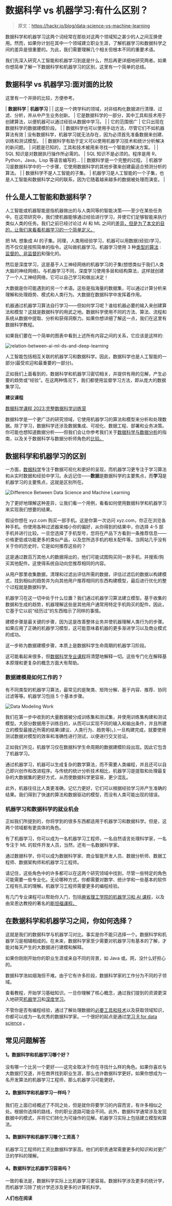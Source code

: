 # 数据科学 vs 机器学习:有什么区别？

> 原文：<https://hackr.io/blog/data-science-vs-machine-learning>

数据科学和机器学习这两个词经常在那些对这两个领域知之甚少的人之间互换使用。然而，如果你计划在其中一个领域建立职业生涯，了解机器学习和数据科学之间的差异是很重要的。为此，我们需要理解几个相关但根本不同的重要术语。

我们先深入研究人工智能和机器学习到底是什么，然后再更详细地研究两者。如果你想简单了解一下数据科学和机器学习的区别，这里有一个简单的总结。

## **数据科学 vs 机器学习:面对面的比较**

这里有一个并排的比较，方便参考。

| **数据科学** | **机器学习** |
| 这是一个跨学科的领域，对非结构化数据进行清理、过滤、分析，并从中产生业务创新。 | 它是数据科学的一部分，其中工具和技术用于创建算法，以便机器可以通过经验从数据中学习。 |
| 它的范围很广 | 它只出现在数据科学的数据建模阶段。 |
| 数据科学也可以使用手动方法，尽管它们不如机器算法有效 | 没有数据科学，机器学习就无法存在，因为必须首先准备数据来创建、训练和测试模型。 |
| 数据科学有助于定义可以使用机器学习技术和统计分析解决的新问题。 | 问题是已知的，工具和技术被用来寻找一个智能的解决方案。 |
| SQL 知识是对数据执行操作所必需的。 | SQL 知识不是必须的。程序是用 R，Python，Java，Lisp 等语言编写的… |
| 数据科学是一个完整的过程。 | 机器学习是数据科学中的一个步骤，它使用数据科学的其他步骤来创建最适合预测分析的算法。 |
| 数据科学不是人工智能的子集。 | 机器学习是人工智能的一个子集，也是人工智能和数据科学之间的联系，因为它随着越来越多的数据被处理而演变。 |

## **什么是人工智能和数据科学？**

人工智能或机器智能是指机器做出的与人类同等的智能决策——至少在某些任务中。在这项研究中，我们使机器能够通过经验进行学习，并使它们足够智能来执行类似人类的任务。我们之前已经讨论过 AI 和 ML 之间的[差异，但是为了本文的目的，让我们来看看机器学习的一个简单定义。](https://hackr.io/blog/ai-vs-machine-learning)

把 ML 想象成 AI 的子集。同理，人类用经验学习，机器可以用数据(经验)学习，而不仅仅是按照简单的指令。这叫做机器学习。机器学习使用 3 种[类型的算法](https://hackr.io/blog/classification-algorithm) : [监督的、非监督的](https://hackr.io/blog/supervised-vs-unsupervised-learning)和强化的。

然后是深度学习，这是基于人工神经网络的机器学习的子集(想想类似于我们人类大脑的神经网络)。与机器学习不同，深度学习使用多层和结构算法，这样就创建了一个人工神经网络，它可以自己学习和做出决定！

大数据是你可能遇到的另一个术语。这些是指海量的数据集，可以通过计算分析来理解和处理趋势、模式和人类行为。大数据在数据科学中发挥着作用。

机器通过机器学习算法自行学习——但如何学习呢？谁给机器必要的输入来创建算法和模型？这就是数据科学的用武之地。数据科学使用不同的方法、算法、流程和系统从数据中提取、分析和获得洞察力。如果你想详细了解这一点，我们在这里有数据科学教程。

如果我们要在一个简单的图表中看到上述所有内容之间的关系，它应该是这样的:

![relation-between-ai-ml-ds-and-deep-learning](img/9d290070c586e8e88f12cdb7d80de375.png)

人工智能包括相互关联的机器学习和数据科学。因此，数据科学也是人工智能的一部分(最受欢迎和最重要的一部分)。

正如我们上面看到的，数据科学和机器学习密切相关，并提供有用的见解，产生必要的趋势或“经验”。在这两种情况下，我们都使用监督学习方法，即从庞大的数据集学习。

**建议课程**

[数据科学课程 2023:完整数据科学训练营](https://click.linksynergy.com/deeplink?id=jU79Zysihs4&mid=39197&murl=https%3A%2F%2Fwww.udemy.com%2Fcourse%2Fthe-data-science-course-complete-data-science-bootcamp%2F)

数据科学是一个更广泛的研究领域，它使用机器学习的算法和模型来分析和处理数据。除了学习，数据科学还涉及数据集成、可视化、数据工程、部署和业务决策。你可能也想知道数据分析——但我们会让你参考我们关于[数据科学与数据分析](https://hackr.io/blog/data-science-vs-data-analytics)的指南，以及关于数据科学与数据分析师角色的[比较。](https://hackr.io/blog/data-analyst-vs-data-scientist)

## **数据科学和机器学习的区别**

一方面，[数据科学](https://www.coursera.org/specializations/jhu-data-science?irclickid=V2QyBRWFRxyITKdzfWQZZ00%3AUkDXLDX4ZQ6n2I0&irgwc=1&utm_medium=partners&utm_source=impact&utm_campaign=2890636&utm_content=b2c)专注于数据可视化和更好的呈现，而机器学习更专注于学习算法和从实时数据和经验中学习。永远记住——**数据**是数据科学的主要焦点，而**学习**是机器学习的主要焦点，这就是区别所在。

![Difference Between Data Science and Machine Learning](img/36b4738ccf9305463d4b9bffea9434fc.png)

为了更好地理解这种差异，让我们看一个用例，看看如何使用数据科学和机器学习来实现我们想要的结果。

假设你想在 xyz.com 购买一部手机。这是你第一次访问 xyz.com，你正在浏览各种手机。你使用各种过滤器来缩小你的偏好，从你得到的结果中，你选择 4-5 部手机并进行比较。一旦您选择了手机型号，您将在产品下方看到一条推荐信息——价格更低或功能更多的类似产品，以及您所选手机的相关配件等。当网站几乎没有关于你的历史时，它是如何推荐这些的？

这是通过数百万其他人的数据得出的，他们可能试图购买同一款手机，并搜索/购买其他配件。这使得系统自动向您推荐相同的内容。

从用户那里收集数据，清理和过滤出评估所需的数据，评估过滤后的数据以构建模式，找到相似的趋势并为向其他用户推荐相同的东西构建模型，最后进行优化的整个过程就是数据科学。

机器学习在这一切中处于什么位置？我们通过机器学习算法建立模型。基于收集的数据和生成的趋势，机器理解这些是其他用户通常用特定手机购买的配件。因此，它基于它以前“经历过”的东西暗示了同样的事情。

建模步骤是最关键的步骤，因为这是改善整体业务并使机器理解人类行为的步骤。如果应用了正确的机器学习模型，这可能意味着机器的更多渐进学习以及商业模式的成功。

这一步称为数据建模步骤，本质上是数据科学生命周期的机器学习阶段。

这可能看起来很多，但[数据科学专业课程](https://www.edx.org/professional-certificate/harvardx-data-science)将清楚地解释一切。这些专门化在解释基本原理和更复杂的概念方面大有帮助。

### 数据建模是如何工作的？

有不同类型的机器学习算法，最常见的是聚类、矩阵分解、基于内容、推荐、协同过滤等等。机器学习包括 5 个基本步骤。

![Data Modeling Work](img/65d3356c2465c1cb62ab5ad4b1a6f4ce.png)

我们在第一步中收到的大量数据被分成训练集和测试集，并使用训练集构建和测试模型。大部分数据用于训练目的，从而可以实现不同的输入和输出条件，并且所建立的模型最接近所需的结果(建议、人类行为、趋势等)。).一旦构建完成，就要使用测试数据对模型的效率和准确性进行测试，以便进行交叉验证。

正如我们所见，机器学习仅在数据科学生命周期的数据建模阶段出现。因此它包含了机器学习。

通过机器学习，机器可以生成复杂的数学算法，而不需要人类编程，并且还可以自己即兴创作和改进程序。与传统的统计分析技术相比，机器学习是提取和处理最复杂的大数据集的更好方式，从而使数据科学更容易，更少混乱。

此外，机器往往比人类更准确，记忆力更好，它们可以根据经验学习并产生准确的结果。我们得到了快速的算法和数据驱动的模型，而没有人类可能出现的错误。

### **机器学习和数据科学的就业机会**

正如我们所提到的，你将学到的很多东西都适用于机器学习和数据科学。但是，这两个领域都有更具体的角色。

有了机器学习，你可以成为一名机器学习工程师，一名自然语言处理科学家，一名专注于 ML 的软件开发人员，当然，还有一名数据科学家。

通过数据科学，你可以成为数据科学家、商业智能开发人员、数据分析师、数据工程师、数据架构师和机器学习工程师。

请记住，这些角色中的许多都可以在这两个研究领域中找到，尽管一些特定的角色可能需要一些专业化。无论哪种方式，你都需要对数学、统计学和一些基本的软件工程有扎实的理解。机器学习工程师需要更多的编程经验。

有几门专业课程可以帮助你入门，包括[麻省理工学院的机器学习和 AI 课程](https://professional.mit.edu/programs/certificate-programs/professional-certificate-program-machine-learning-artificial)，以及由吴恩达教授的著名的[斯坦福课程。](https://www.coursera.org/learn/machine-learning?irclickid=V2QyBRWFRxyITKdzfWQZZ00%3AUkDXLDVgZQ6n2I0&irgwc=1&utm_medium=partners&utm_source=impact&utm_campaign=2890636&utm_content=b2c)

## **在数据科学和机器学习之间，你如何选择？**

这就是我们的数据科学与机器学习对比。事实是你不能只选择一个。数据科学和机器学习是相辅相成的。在未来，数据科学家至少需要对机器学习有基本的了解，才能对每天产生的大数据进行建模和解释。

如果你刚刚开始你的职业生涯或来自不同的背景，如 Java 或。网，没什么好担心的。

数据科学浩如烟海但不难。由于它有许多阶段，数据科学家的工作分为不同的子领域。

查看教程，开始学习基础知识。一旦你理解了核心概念，通过我们提到的资源更深入地研究[机器学习](https://hackr.io/tutorials/learn-machine-learning-ml?ref=blog-post)和[深度学习](https://hackr.io/tutorial/deep-learning?ref=blog-post)。

不管你是否有编程经验，通过了解处理数据的[必要工具和技术](https://hackr.io/blog/how-to-become-a-data-scientist)以及获取领域知识，你都可以成为一名优秀的数据科学家。一个很好的起点是通过[学习 R for data science](https://hackr.io/blog/r-for-data-science) 。

## **常见问题解答**

#### **1。数据科学和机器学习哪个好？**

没有哪一个比另一个更好——这完全取决于你在寻找什么样的角色。如果你喜欢与大数据打交道，并在商界找到职业生涯，那么也许数据科学更好。如果你想成为一名开发算法的机器学习工程师，那么机器学习可能更好。

#### **2。数据科学和机器学习一样吗？**

我们在上面已经概述了不同之处，但是就你将要学习的内容而言，有许多相似之处。根据你选择的路线，你的职业道路可能会不同。此外，数据科学通常涉及发现数据中的模式，并将它们转化为可操作的见解。机器学习实际上包括建立模型和算法。

#### **3。数据科学和机器学习哪个工资高？**

机器学习工程师的工资比数据科学家高。他们的职责通常需要更多的知识和对更广泛的学科的理解。

#### **4。数据科学比机器学习容易吗？**

一致的看法是，数据科学实际上比机器学习更容易。数据科学涉及更多的统计学，而机器学习除了统计学还涉及更多的计算机科学。

**人们也在阅读**